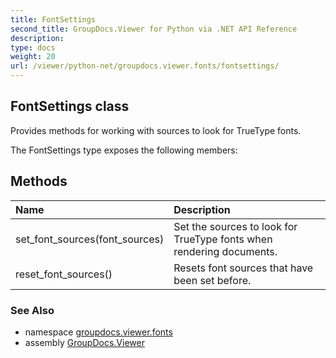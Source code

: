 ```yaml
---
title: FontSettings
second_title: GroupDocs.Viewer for Python via .NET API Reference
description: 
type: docs
weight: 20
url: /viewer/python-net/groupdocs.viewer.fonts/fontsettings/
---
```


## FontSettings class

Provides methods for working with sources to look for TrueType fonts.

The FontSettings type exposes the following members:
## Methods
| Name | Description |
| :- | :- |
|set_font_sources(font_sources)|Set the sources to look for TrueType fonts when rendering documents.|
|reset_font_sources()|Resets font sources that have been set before.|

### See Also

* namespace [groupdocs.viewer.fonts](/viewer/python-net/groupdocs.viewer.fonts/)
* assembly [GroupDocs.Viewer](/viewer/python-net/)

